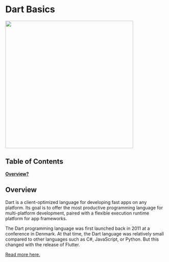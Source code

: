 # Dart Basics

<img src="https://swansoftwaresolutions.com/wp-content/uploads/2020/02/08.20.20-What-is-Dart-and-how-is-it-used-1024x576.jpg" height=400/>

## Table of Contents

**[Overview?](#overview)**<br>

## Overview

Dart is a client-optimized language for developing fast apps on any platform. Its goal is to offer the most productive programming language for multi-platform development, paired with a flexible execution runtime platform for app frameworks.

The Dart programming language was first launched back in 2011 at a conference in Denmark. At that time, the Dart language was relatively small compared to other languages such as C#, JavaScript, or Python. But this changed with the release of Flutter.

[Read more here.](https://github.com/amitmishra7/flutter_learn/tree/main/overview)